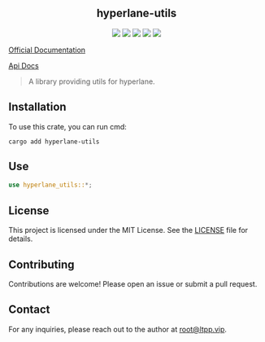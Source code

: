 <center>

## hyperlane-utils

[![](https://img.shields.io/crates/v/hyperlane-utils.svg)](https://crates.io/crates/hyperlane-utils)
[![](https://img.shields.io/crates/d/hyperlane-utils.svg)](https://img.shields.io/crates/d/hyperlane-utils.svg)
[![](https://docs.rs/hyperlane-utils/badge.svg)](https://docs.rs/hyperlane-utils)
[![](https://github.com/hyperlane-utils/hyperlane-utils/workflows/Rust/badge.svg)](https://github.com/hyperlane-utils/hyperlane-utils/actions?query=workflow:Rust)
[![](https://img.shields.io/crates/l/hyperlane-utils.svg)](./LICENSE)

</center>

[Official Documentation](https://docs.ltpp.vip/hyperlane-utils/)

[Api Docs](https://docs.rs/hyperlane-utils/latest/hyperlane_utils/)

> A library providing utils for hyperlane.

## Installation

To use this crate, you can run cmd:

```shell
cargo add hyperlane-utils
```

## Use

```rust
use hyperlane_utils::*;
```

## License

This project is licensed under the MIT License. See the [LICENSE](LICENSE) file for details.

## Contributing

Contributions are welcome! Please open an issue or submit a pull request.

## Contact

For any inquiries, please reach out to the author at [root@ltpp.vip](mailto:root@ltpp.vip).
